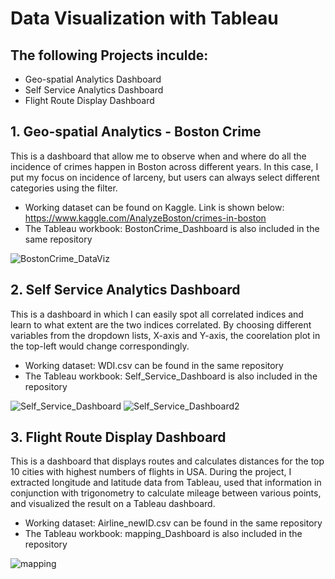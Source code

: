 # Data Visualization with Tableau

## The following Projects inculde:
- Geo-spatial Analytics Dashboard
- Self Service Analytics Dashboard
- Flight Route Display Dashboard

## 1. Geo-spatial Analytics - Boston Crime 
This is a dashboard that allow me to observe when and where do all the incidence of crimes happen in Boston across different years. In this case, I put my focus on incidence of larceny, but users can always select different categories using the filter.

- Working dataset can be found on Kaggle. Link is shown below: 
https://www.kaggle.com/AnalyzeBoston/crimes-in-boston
- The Tableau workbook: BostonCrime_Dashboard is also included in the same repository

![BostonCrime_DataViz](https://user-images.githubusercontent.com/60050802/75081368-eb926680-54dc-11ea-9737-d818a292079d.png)


## 2. Self Service Analytics Dashboard
This is a dashboard in which I can easily spot all correlated indices and learn to what extent are the two indices correlated. By choosing different variables from the dropdown lists, X-axis and Y-axis, the coorelation plot in the top-left would change correspondingly.  

- Working dataset: WDI.csv can be found in the same repository
- The Tableau workbook: Self_Service_Dashboard is also included in the repository


![Self_Service_Dashboard](https://user-images.githubusercontent.com/60050802/75082707-eb956500-54e2-11ea-80d5-f54a41fb8cd1.png)
![Self_Service_Dashboard2](https://user-images.githubusercontent.com/60050802/75082851-a7569480-54e3-11ea-93d4-8e582b64e5f8.png)


## 3. Flight Route Display Dashboard
This is a dashboard that displays routes and calculates distances for the top 10 cities with highest numbers of flights in USA. During the project, I extracted longitude and latitude data from Tableau, used that information in conjunction with trigonometry to calculate mileage between various points, and visualized the result on a Tableau dashboard. 

- Working dataset: Airline_newID.csv can be found in the same repository
- The Tableau workbook: mapping_Dashboard is also included in the repository

![mapping](https://user-images.githubusercontent.com/60050802/75083984-fb18ac00-54ea-11ea-96ea-b41c39469237.png)

